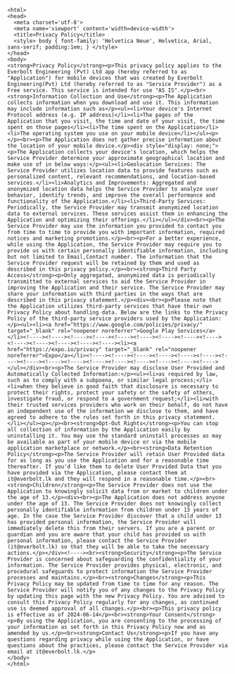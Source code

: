 <!DOCTYPE html>
    <html>
    <head>
      <meta charset='utf-8'>
      <meta name='viewport' content='width=device-width'>
      <title>Privacy Policy</title>
      <style> body { font-family: 'Helvetica Neue', Helvetica, Arial, sans-serif; padding:1em; } </style>
    </head>
    <body>
    <strong>Privacy Policy</strong><p>This privacy policy applies to the Everbolt Engineering (Pvt) Ltd app (hereby referred to as "Application") for mobile devices that was created by Everbolt Engineering(Pvt) Ltd (hereby referred to as "Service Provider") as a Free service. This service is intended for use "AS IS".</p><br><strong>Information Collection and Use</strong><p>The Application collects information when you download and use it. This information may include information such as</p><ul><li>Your device's Internet Protocol address (e.g. IP address)</li><li>The pages of the Application that you visit, the time and date of your visit, the time spent on those pages</li><li>The time spent on the Application</li><li>The operating system you use on your mobile device</li></ul><p></p><br><p>The Application does not gather precise information about the location of your mobile device.</p><div style="display: none;"><p>The Application collects your device's location, which helps the Service Provider determine your approximate geographical location and make use of in below ways:</p><ul><li>Geolocation Services: The Service Provider utilizes location data to provide features such as personalized content, relevant recommendations, and location-based services.</li><li>Analytics and Improvements: Aggregated and anonymized location data helps the Service Provider to analyze user behavior, identify trends, and improve the overall performance and functionality of the Application.</li><li>Third-Party Services: Periodically, the Service Provider may transmit anonymized location data to external services. These services assist them in enhancing the Application and optimizing their offerings.</li></ul></div><br><p>The Service Provider may use the information you provided to contact you from time to time to provide you with important information, required notices and marketing promotions.</p><br><p>For a better experience, while using the Application, the Service Provider may require you to provide us with certain personally identifiable information, including but not limited to Email,Contact number. The information that the Service Provider request will be retained by them and used as described in this privacy policy.</p><br><strong>Third Party Access</strong><p>Only aggregated, anonymized data is periodically transmitted to external services to aid the Service Provider in improving the Application and their service. The Service Provider may share your information with third parties in the ways that are described in this privacy statement.</p><div><br><p>Please note that the Application utilizes third-party services that have their own Privacy Policy about handling data. Below are the links to the Privacy Policy of the third-party service providers used by the Application:</p><ul><li><a href="https://www.google.com/policies/privacy/" target="_blank" rel="noopener noreferrer">Google Play Services</a></li><!----><!----><!----><!----><!----><!----><!----><!----><!----><!----><!----><!----><!----><!----><li><a href="https://expo.io/privacy" target="_blank" rel="noopener noreferrer">Expo</a></li><!----><!----><!----><!----><!----><!----><!----><!----><!----><!----><!----><!----><!----><!----><!----><!----></ul></div><br><p>The Service Provider may disclose User Provided and Automatically Collected Information:</p><ul><li>as required by law, such as to comply with a subpoena, or similar legal process;</li><li>when they believe in good faith that disclosure is necessary to protect their rights, protect your safety or the safety of others, investigate fraud, or respond to a government request;</li><li>with their trusted services providers who work on their behalf, do not have an independent use of the information we disclose to them, and have agreed to adhere to the rules set forth in this privacy statement.</li></ul><p></p><br><strong>Opt-Out Rights</strong><p>You can stop all collection of information by the Application easily by uninstalling it. You may use the standard uninstall processes as may be available as part of your mobile device or via the mobile application marketplace or network.</p><br><strong>Data Retention Policy</strong><p>The Service Provider will retain User Provided data for as long as you use the Application and for a reasonable time thereafter. If you'd like them to delete User Provided Data that you have provided via the Application, please contact them at it@everbolt.lk and they will respond in a reasonable time.</p><br><strong>Children</strong><p>The Service Provider does not use the Application to knowingly solicit data from or market to children under the age of 13.</p><div><br><p>The Application does not address anyone under the age of 13. The Service Provider does not knowingly collect personally identifiable information from children under 13 years of age. In the case the Service Provider discover that a child under 13 has provided personal information, the Service Provider will immediately delete this from their servers. If you are a parent or guardian and you are aware that your child has provided us with personal information, please contact the Service Provider (it@everbolt.lk) so that they will be able to take the necessary actions.</p></div><!----><br><strong>Security</strong><p>The Service Provider is concerned about safeguarding the confidentiality of your information. The Service Provider provides physical, electronic, and procedural safeguards to protect information the Service Provider processes and maintains.</p><br><strong>Changes</strong><p>This Privacy Policy may be updated from time to time for any reason. The Service Provider will notify you of any changes to the Privacy Policy by updating this page with the new Privacy Policy. You are advised to consult this Privacy Policy regularly for any changes, as continued use is deemed approval of all changes.</p><br><p>This privacy policy is effective as of 2024-06-14</p><br><strong>Your Consent</strong><p>By using the Application, you are consenting to the processing of your information as set forth in this Privacy Policy now and as amended by us.</p><br><strong>Contact Us</strong><p>If you have any questions regarding privacy while using the Application, or have questions about the practices, please contact the Service Provider via email at it@everbolt.lk.</p>
    </body>
    </html>
      
